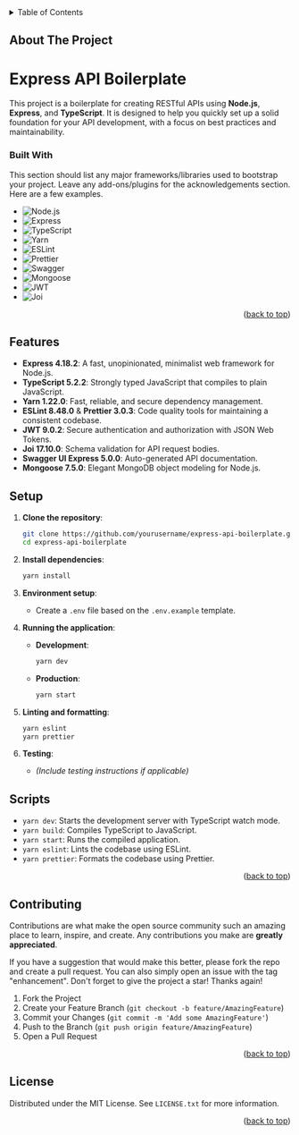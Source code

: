 <!-- TABLE OF CONTENTS -->
<details>
  <summary>Table of Contents</summary>
  <ol>
    <li>
      <a href="#about-the-project">About The Project</a>
      <ul>
        <li><a href="#built-with">Built With</a></li>
      </ul>
    </li>
    <li>
      <a href="#getting-started">Getting Started</a>
      <ul>
        <li><a href="#prerequisites">Prerequisites</a></li>
        <li><a href="#installation">Installation</a></li>
      </ul>
    </li>
    <li><a href="#usage">Usage</a></li>
    <li><a href="#roadmap">Roadmap</a></li>
    <li><a href="#contributing">Contributing</a></li>
    <li><a href="#license">License</a></li>
    <li><a href="#contact">Contact</a></li>
    <li><a href="#acknowledgments">Acknowledgments</a></li>
  </ol>
</details>

<!-- ABOUT THE PROJECT -->

## About The Project


# Express API Boilerplate

This project is a boilerplate for creating RESTful APIs using **Node.js**, **Express**, and **TypeScript**. It is designed to help you quickly set up a solid foundation for your API development, with a focus on best practices and maintainability.


### Built With

This section should list any major frameworks/libraries used to bootstrap your project. Leave any add-ons/plugins for the acknowledgements section. Here are a few examples.

-   ![Node.js](https://img.shields.io/badge/Node.js-18.x-green)
-   ![Express](https://img.shields.io/badge/Express-4.18.2-lightgrey)
-   ![TypeScript](https://img.shields.io/badge/TypeScript-5.2.2-blue)
-   ![Yarn](https://img.shields.io/badge/Yarn-1.22.0-2c8ebb)
-   ![ESLint](https://img.shields.io/badge/ESLint-8.48.0-purple)
-   ![Prettier](https://img.shields.io/badge/Prettier-3.0.3-ff69b4)
-   ![Swagger](https://img.shields.io/badge/Swagger-UI%20Express-5.0.0-brightgreen)
-   ![Mongoose](https://img.shields.io/badge/Mongoose-7.5.0-red)
-   ![JWT](https://img.shields.io/badge/JSONWebToken-9.0.2-orange)
-   ![Joi](https://img.shields.io/badge/Joi-17.10.0-yellow)

<p align="right">(<a href="#readme-top">back to top</a>)</p>

<!-- GETTING STARTED -->

## Features

- **Express 4.18.2**: A fast, unopinionated, minimalist web framework for Node.js.
- **TypeScript 5.2.2**: Strongly typed JavaScript that compiles to plain JavaScript.
- **Yarn 1.22.0**: Fast, reliable, and secure dependency management.
- **ESLint 8.48.0** & **Prettier 3.0.3**: Code quality tools for maintaining a consistent codebase.
- **JWT 9.0.2**: Secure authentication and authorization with JSON Web Tokens.
- **Joi 17.10.0**: Schema validation for API request bodies.
- **Swagger UI Express 5.0.0**: Auto-generated API documentation.
- **Mongoose 7.5.0**: Elegant MongoDB object modeling for Node.js.

## Setup

1. **Clone the repository**:
    ```bash
    git clone https://github.com/yourusername/express-api-boilerplate.git
    cd express-api-boilerplate
    ```

2. **Install dependencies**:
    ```bash
    yarn install
    ```

3. **Environment setup**:
    - Create a `.env` file based on the `.env.example` template.

4. **Running the application**:
    - **Development**: 
        ```bash
        yarn dev
        ```
    - **Production**:
        ```bash
        yarn start
        ```

5. **Linting and formatting**:
    ```bash
    yarn eslint
    yarn prettier
    ```

6. **Testing**:
    - *(Include testing instructions if applicable)*

## Scripts

- `yarn dev`: Starts the development server with TypeScript watch mode.
- `yarn build`: Compiles TypeScript to JavaScript.
- `yarn start`: Runs the compiled application.
- `yarn eslint`: Lints the codebase using ESLint.
- `yarn prettier`: Formats the codebase using Prettier.

<p align="right">(<a href="#readme-top">back to top</a>)</p>

## Contributing

Contributions are what make the open source community such an amazing place to learn, inspire, and create. Any contributions you make are **greatly appreciated**.

If you have a suggestion that would make this better, please fork the repo and create a pull request. You can also simply open an issue with the tag "enhancement".
Don't forget to give the project a star! Thanks again!

1. Fork the Project
2. Create your Feature Branch (`git checkout -b feature/AmazingFeature`)
3. Commit your Changes (`git commit -m 'Add some AmazingFeature'`)
4. Push to the Branch (`git push origin feature/AmazingFeature`)
5. Open a Pull Request

<p align="right">(<a href="#readme-top">back to top</a>)</p>

<!-- LICENSE -->

## License

Distributed under the MIT License. See `LICENSE.txt` for more information.

<p align="right">(<a href="#readme-top">back to top</a>)</p>
